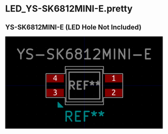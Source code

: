 # LED_YS-SK6812MINI-E.pretty

## YS-SK6812MINI-E (LED Hole Not Included)

![YS-SK6812MINI-E](docs/LED_YS-SK6812MINI-E_ReverseMount_HandSoldering.kicad_mod.png)
